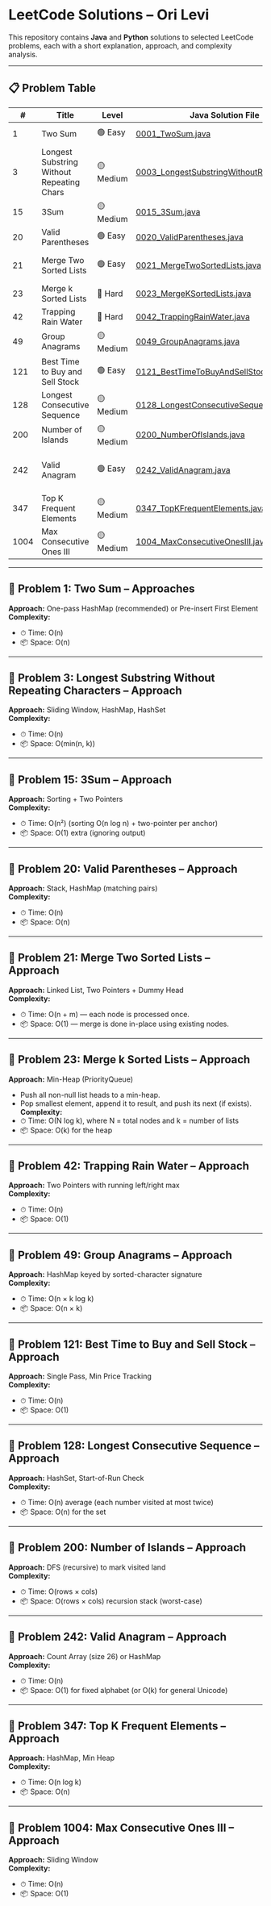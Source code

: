 # LeetCode Solutions – Ori Levi

This repository contains **Java** and **Python** solutions to selected LeetCode problems, each with a short explanation, approach, and complexity analysis.

---

## 📋 Problem Table

| #     | Title                                     | Level    | Java Solution File                                               | Python Solution File                                               | Approaches                              |
|-------|-------------------------------------------|----------|------------------------------------------------------------------|----------------------------------------------------------------------|-----------------------------------------|
| 1     | Two Sum                                   | 🟢 Easy   | [0001_TwoSum.java](java/0001_TwoSum.java)                         |                                                                      | HashMap (2 versions)                    |
| 3     | Longest Substring Without Repeating Chars | 🟡 Medium | [0003_LongestSubstringWithoutRepeating.java](java/0003_LongestSubstringWithoutRepeating.java) |                                                                      | Sliding Window, HashMap, HashSet        |
| 15    | 3Sum                                      | 🟡 Medium | [0015_3Sum.java](java/0015_3Sum.java)                             | [0015_3Sum.py](python/0015_3Sum.py)                                 | Sorting + Two Pointers                  |
| 20    | Valid Parentheses                         | 🟢 Easy   | [0020_ValidParentheses.java](java/0020_ValidParentheses.java)     |                                                                      | Stack, HashMap                          |
| 21    | Merge Two Sorted Lists                    | 🟢 Easy   | [0021_MergeTwoSortedLists.java](java/0021_MergeTwoSortedLists.java) | [0021_MergeTwoSortedLists.py](python/0021_MergeTwoSortedLists.py)   | Linked List, Two Pointers, Dummy Head   |
| 23    | Merge k Sorted Lists                      | 🔴 Hard   | [0023_MergeKSortedLists.java](java/0023_MergeKSortedLists.java)   | [0023_MergeKSortedLists.py](python/0023_MergeKSortedLists.py)       | Min Heap (PriorityQueue)                |
| 42    | Trapping Rain Water                       | 🔴 Hard   | [0042_TrappingRainWater.java](java/0042_TrappingRainWater.java)   |                                                                      | Two Pointers                            |
| 49    | Group Anagrams                            | 🟡 Medium | [0049_GroupAnagrams.java](java/0049_groupAnagrams.java)           |                                                                      | HashMap, Char Sorting                   |
| 121   | Best Time to Buy and Sell Stock           | 🟢 Easy   | [0121_BestTimeToBuyAndSellStock.java](java/0121_BestTimeToBuyAndSellStock.java) | [0121_BestTimeToBuyAndSellStock.py](python/0121_BestTimeToBuyAndSellStock.py) | Single Pass, Min Price Tracking         |
| 128   | Longest Consecutive Sequence              | 🟡 Medium | [0128_LongestConsecutiveSequence.java](java/0128_LongestConsecutiveSequence.java) | [0128_LongestConsecutiveSequence.py](python/0128_LongestConsecutiveSequence.py) | HashSet, Start-of-Run Check             |
| 200   | Number of Islands                         | 🟡 Medium | [0200_NumberOfIslands.java](java/0200_NumberOfIslands.java)       |                                                                      | DFS (recursive)                         |
| 242   | Valid Anagram                             | 🟢 Easy   | [0242_ValidAnagram.java](java/0242_ValidAnagram.java)             | [0242_ValidAnagram.py](python/0242_ValidAnagram.py)                 | Count Array (O(n)), HashMap alternative |
| 347   | Top K Frequent Elements                   | 🟡 Medium | [0347_TopKFrequentElements.java](java/0347_TopKFrequentElements.java) |                                                                      | HashMap, Min Heap                       |
| 1004  | Max Consecutive Ones III                  | 🟡 Medium | [1004_MaxConsecutiveOnesIII.java](java/1004_MaxConsecutiveOnes3.java) |                                                                      | Sliding Window                          |

---

## 🧩 Problem 1: Two Sum – Approaches

**Approach:** One-pass HashMap (recommended) or Pre-insert First Element  
**Complexity:**  
- ⏱ Time: O(n)  
- 📦 Space: O(n)

---

## 🧩 Problem 3: Longest Substring Without Repeating Characters – Approach

**Approach:** Sliding Window, HashMap, HashSet  
**Complexity:**  
- ⏱ Time: O(n)  
- 📦 Space: O(min(n, k))

---

## 🧩 Problem 15: 3Sum – Approach

**Approach:** Sorting + Two Pointers  
**Complexity:**  
- ⏱ Time: O(n²) (sorting O(n log n) + two-pointer per anchor)  
- 📦 Space: O(1) extra (ignoring output)

---

## 🧩 Problem 20: Valid Parentheses – Approach

**Approach:** Stack, HashMap (matching pairs)  
**Complexity:**  
- ⏱ Time: O(n)  
- 📦 Space: O(n)

---

## 🧩 Problem 21: Merge Two Sorted Lists – Approach

**Approach:** Linked List, Two Pointers + Dummy Head  
**Complexity:**  
- ⏱ Time: O(n + m) — each node is processed once.  
- 📦 Space: O(1) — merge is done in-place using existing nodes.

---

## 🧩 Problem 23: Merge k Sorted Lists – Approach

**Approach:** Min-Heap (PriorityQueue)  
- Push all non-null list heads to a min-heap.  
- Pop smallest element, append it to result, and push its next (if exists).  
**Complexity:**  
- ⏱ Time: O(N log k), where N = total nodes and k = number of lists  
- 📦 Space: O(k) for the heap

---

## 🧩 Problem 42: Trapping Rain Water – Approach

**Approach:** Two Pointers with running left/right max  
**Complexity:**  
- ⏱ Time: O(n)  
- 📦 Space: O(1)

---

## 🧩 Problem 49: Group Anagrams – Approach

**Approach:** HashMap keyed by sorted-character signature  
**Complexity:**  
- ⏱ Time: O(n × k log k)  
- 📦 Space: O(n × k)

---

## 🧩 Problem 121: Best Time to Buy and Sell Stock – Approach

**Approach:** Single Pass, Min Price Tracking  
**Complexity:**  
- ⏱ Time: O(n)  
- 📦 Space: O(1)

---

## 🧩 Problem 128: Longest Consecutive Sequence – Approach

**Approach:** HashSet, Start-of-Run Check  
**Complexity:**  
- ⏱ Time: O(n) average (each number visited at most twice)  
- 📦 Space: O(n) for the set

---

## 🧩 Problem 200: Number of Islands – Approach

**Approach:** DFS (recursive) to mark visited land  
**Complexity:**  
- ⏱ Time: O(rows × cols)  
- 📦 Space: O(rows × cols) recursion stack (worst-case)

---

## 🧩 Problem 242: Valid Anagram – Approach

**Approach:** Count Array (size 26) or HashMap  
**Complexity:**  
- ⏱ Time: O(n)  
- 📦 Space: O(1) for fixed alphabet (or O(k) for general Unicode)

---

## 🧩 Problem 347: Top K Frequent Elements – Approach

**Approach:** HashMap, Min Heap  
**Complexity:**  
- ⏱ Time: O(n log k)  
- 📦 Space: O(n)

---

## 🧩 Problem 1004: Max Consecutive Ones III – Approach

**Approach:** Sliding Window  
**Complexity:**  
- ⏱ Time: O(n)  
- 📦 Space: O(1)
